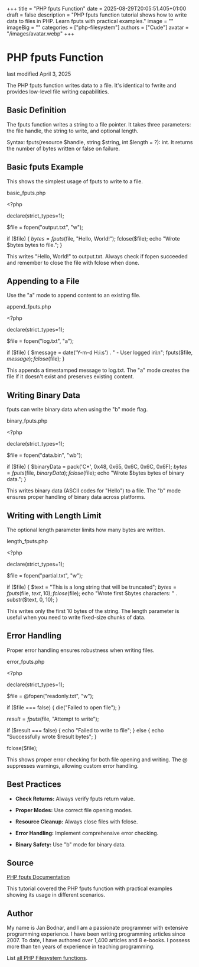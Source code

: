 +++
title = "PHP fputs Function"
date = 2025-08-29T20:05:51.405+01:00
draft = false
description = "PHP fputs function tutorial shows how to write data to files in PHP. Learn fputs with practical examples."
image = ""
imageBig = ""
categories = ["php-filesystem"]
authors = ["Cude"]
avatar = "/images/avatar.webp"
+++

# PHP fputs Function

last modified April 3, 2025

The PHP fputs function writes data to a file. It's identical to
fwrite and provides low-level file writing capabilities.

## Basic Definition

The fputs function writes a string to a file pointer. It takes
three parameters: the file handle, the string to write, and optional length.

Syntax: fputs(resource $handle, string $string, int $length = ?): int.
It returns the number of bytes written or false on failure.

## Basic fputs Example

This shows the simplest usage of fputs to write to a file.

basic_fputs.php
  

&lt;?php

declare(strict_types=1);

$file = fopen("output.txt", "w");

if ($file) {
    $bytes = fputs($file, "Hello, World!");
    fclose($file);
    echo "Wrote $bytes bytes to file.";
}

This writes "Hello, World!" to output.txt. Always check if fopen succeeded
and remember to close the file with fclose when done.

## Appending to a File

Use the "a" mode to append content to an existing file.

append_fputs.php
  

&lt;?php

declare(strict_types=1);

$file = fopen("log.txt", "a");

if ($file) {
    $message = date('Y-m-d H:i:s') . " - User logged in\n";
    fputs($file, $message);
    fclose($file);
}

This appends a timestamped message to log.txt. The "a" mode creates the file
if it doesn't exist and preserves existing content.

## Writing Binary Data

fputs can write binary data when using the "b" mode flag.

binary_fputs.php
  

&lt;?php

declare(strict_types=1);

$file = fopen("data.bin", "wb");

if ($file) {
    $binaryData = pack('C*', 0x48, 0x65, 0x6C, 0x6C, 0x6F);
    $bytes = fputs($file, $binaryData);
    fclose($file);
    echo "Wrote $bytes bytes of binary data.";
}

This writes binary data (ASCII codes for "Hello") to a file. The "b" mode
ensures proper handling of binary data across platforms.

## Writing with Length Limit

The optional length parameter limits how many bytes are written.

length_fputs.php
  

&lt;?php

declare(strict_types=1);

$file = fopen("partial.txt", "w");

if ($file) {
    $text = "This is a long string that will be truncated";
    $bytes = fputs($file, $text, 10);
    fclose($file);
    echo "Wrote first $bytes characters: " . substr($text, 0, 10);
}

This writes only the first 10 bytes of the string. The length parameter is
useful when you need to write fixed-size chunks of data.

## Error Handling

Proper error handling ensures robustness when writing files.

error_fputs.php
  

&lt;?php

declare(strict_types=1);

$file = @fopen("readonly.txt", "w");

if ($file === false) {
    die("Failed to open file");
}

$result = fputs($file, "Attempt to write");

if ($result === false) {
    echo "Failed to write to file";
} else {
    echo "Successfully wrote $result bytes";
}

fclose($file);

This shows proper error checking for both file opening and writing. The @
suppresses warnings, allowing custom error handling.

## Best Practices

- **Check Returns:** Always verify fputs return value.

- **Proper Modes:** Use correct file opening modes.

- **Resource Cleanup:** Always close files with fclose.

- **Error Handling:** Implement comprehensive error checking.

- **Binary Safety:** Use "b" mode for binary data.

## Source

[PHP fputs Documentation](https://www.php.net/manual/en/function.fputs.php)

This tutorial covered the PHP fputs function with practical
examples showing its usage in different scenarios.

## Author

My name is Jan Bodnar, and I am a passionate programmer with extensive
programming experience. I have been writing programming articles since 2007.
To date, I have authored over 1,400 articles and 8 e-books. I possess more
than ten years of experience in teaching programming.

List [all PHP Filesystem functions](/php/#php-fs).